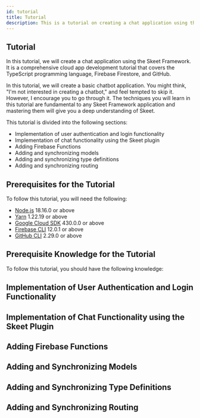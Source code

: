 ```yaml
---
id: tutorial
title: Tutorial
description: This is a tutorial on creating a chat application using the Skeet Framework.
---
```


## Tutorial

In this tutorial, we will create a chat application using the Skeet Framework.
It is a comprehensive cloud app development tutorial that covers the TypeScript programming language, Firebase Firestore, and GitHub.

In this tutorial, we will create a basic chatbot application. You might think, "I'm not interested in creating a chatbot," and feel tempted to skip it. However, I encourage you to go through it. The techniques you will learn in this tutorial are fundamental to any Skeet Framework application and mastering them will give you a deep understanding of Skeet.

This tutorial is divided into the following sections:

- Implementation of user authentication and login functionality
- Implementation of chat functionality using the Skeet plugin
- Adding Firebase Functions
- Adding and synchronizing models
- Adding and synchronizing type definitions
- Adding and synchronizing routing

## Prerequisites for the Tutorial

To follow this tutorial, you will need the following:

- [Node.js](https://nodejs.org/) 18.16.0 or above
- [Yarn](https://yarnpkg.com/) 1.22.19 or above
- [Google Cloud SDK](https://cloud.google.com/sdk/docs/install) 430.0.0 or above
- [Firebase CLI](https://firebase.google.com/docs/cli) 12.0.1 or above
- [GitHub CLI](https://cli.github.com/) 2.29.0 or above

## Prerequisite Knowledge for the Tutorial

To follow this tutorial, you should have the following knowledge:

## Implementation of User Authentication and Login Functionality

## Implementation of Chat Functionality using the Skeet Plugin

## Adding Firebase Functions

## Adding and Synchronizing Models

## Adding and Synchronizing Type Definitions

## Adding and Synchronizing Routing
